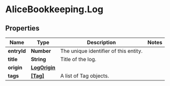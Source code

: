 # AliceBookkeeping.Log

## Properties

Name | Type | Description | Notes
------------ | ------------- | ------------- | -------------
**entryId** | **Number** | The unique identifier of this entity. | 
**title** | **String** | Title of the log. | 
**origin** | [**LogOrigin**](LogOrigin.md) |  | 
**tags** | [**[Tag]**](Tag.md) | A list of Tag objects. | 


